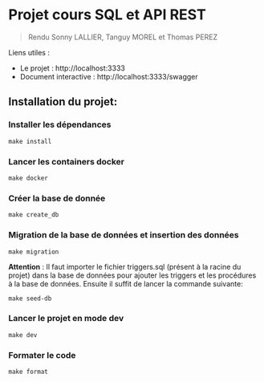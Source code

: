 # Projet cours SQL et API REST

> Rendu Sonny LALLIER, Tanguy MOREL et Thomas PEREZ

Liens utiles :

- Le projet : http://localhost:3333
- Document interactive : http://localhost:3333/swagger

## Installation du projet:

### Installer les dépendances

```console
make install
```

### Lancer les containers docker

```console
make docker
```

### Créer la base de donnée

```console
make create_db
```

### Migration de la base de données et insertion des données

```console
make migration
```

**Attention** : Il faut importer le fichier triggers.sql (présent à la racine du projet) dans la base de données pour ajouter les triggers et les procédures à la base de données. Ensuite il suffit de lancer la commande suivante:

```console
make seed-db
```

### Lancer le projet en mode dev

```console
make dev
```

### Formater le code

```console
make format
```
